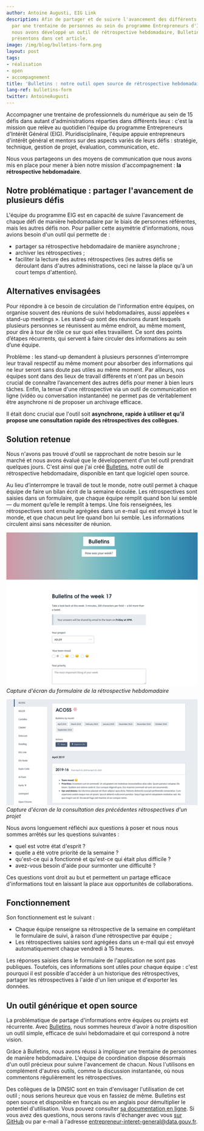 ```yaml
---
author: Antoine Augusti, EIG Link
description: Afin de partager et de suivre l'avancement des différents défis relevés
  par une trentaine de personnes au sein du programme Entrepreneurs d'Intérêt Général,
  nous avons développé un outil de rétrospective hebdomadaire, Bulletins, que nous
  présentons dans cet article.
image: /img/blog/bulletins-form.png
layout: post
tags:
- réalisation
- open
- accompagnement
title: 'Bulletins : notre outil open source de rétrospective hebdomadaire'
lang-ref: bulletins-form
twitter: AntoineAugusti
---
```


Accompagner une trentaine de professionnels du numérique au sein de 15 défis dans autant d'administrations réparties dans différents lieux : c'est la mission que relève au quotidien l'équipe du programme Entrepreneurs d'Intérêt Général (EIG). Pluridisciplinaire, l'équipe appuie entrepreneurs d'intérêt général et mentors sur des aspects variés de leurs défis : stratégie, technique, gestion de projet, évaluation, communication, etc.

Nous vous partageons un des moyens de communication que nous avons mis en place pour mener à bien notre mission d'accompagnement : **la rétrospective hebdomadaire**.

## Notre problématique : partager l'avancement de plusieurs défis

L'équipe du programme EIG est en capacité de suivre l'avancement de chaque défi de manière hebdomadaire par le biais de personnes référentes, mais les autres défis non. Pour pallier cette asymétrie d'informations, nous avions besoin d'un outil qui permette de :

- partager sa rétrospective hebdomadaire de manière asynchrone ;
- archiver les rétrospectives ;
- faciliter la lecture des autres rétrospectives (les autres défis se déroulant dans d'autres administrations, ceci ne laisse la place qu'à un court temps d'attention).

## Alternatives envisagées

Pour répondre à ce besoin de circulation de l'information entre équipes, on organise souvent des réunions de suivi hebdomadaires, aussi appelées « stand-up meetings ». Les stand-up sont des réunions durant lesquels plusieurs personnes se réunissent au même endroit, au même moment, pour dire à tour de rôle ce sur quoi elles travaillent. Ce sont des points d’étapes récurrents, qui servent à faire circuler des informations au sein d’une équipe.

Problème : les stand-up demandent à plusieurs personnes d’interrompre leur travail respectif au même moment pour absorber des informations qui ne leur seront sans doute pas utiles au même moment. Par ailleurs, nos équipes sont dans des lieux de travail différents et n'ont pas un besoin crucial de connaître l’avancement des autres défis pour mener à bien leurs tâches. Enfin, la tenue d'une rétrospective via un outil de communication en ligne (vidéo ou conversation instantanée) ne permet pas de véritablement être asynchrone ni de proposer un archivage efficace.

Il était donc crucial que l'outil soit **asynchrone, rapide à utiliser et qu'il propose une consultation rapide des rétrospectives des collègues**.

## Solution retenue

Nous n'avons pas trouvé d'outil se rapprochant de notre besoin sur le marché et nous avons évalué que le développement d'un tel outil prendrait quelques jours. C'est ainsi que j'ai créé [Bulletins](https://bulletins.eig-forever.org), notre outil de rétrospective hebdomadaire, disponible en tant que logiciel open source.

Au lieu d’interrompre le travail de tout le monde, notre outil permet à chaque équipe de faire un bilan écrit de la semaine écoulée. Les rétrospectives sont saisies dans un formulaire, que chaque équipe remplit quand bon lui semble — du moment qu’elle le remplit à temps. Une fois renseignées, les rétrospectives sont ensuite agrégées dans un e-mail qui est envoyé à tout le monde, et que chacun peut lire quand bon lui semble. Les informations circulent ainsi sans nécessiter de réunion.

![Formulaire web permettant de remplir sa rétrospective hebdomadaire](/img/blog/bulletins-form.png)_Capture d'écran du formulaire de la rétrospective hebdomadaire_

![Interface web permettant la consultation des précédentes rétrospectives](/img/blog/bulletins-history.png)_Capture d'écran de la consultation des précédentes rétrospectives d'un projet_

Nous avons longuement réfléchi aux questions à poser et nous nous sommes arrêtés sur les questions suivantes :
- quel est votre état d'esprit ?
- quelle a été votre priorité de la semaine ?
- qu'est-ce qui a fonctionné et qu'est-ce qui était plus difficile ?
- avez-vous besoin d'aide pour surmonter une difficulté ?

Ces questions vont droit au but et permettent un partage efficace d'informations tout en laissant la place aux opportunités de collaborations.

## Fonctionnement

Son fonctionnement est le suivant :

- Chaque équipe renseigne sa rétrospective de la semaine en complétant le formulaire de suivi, à raison d’une rétrospective par équipe ;
- Les rétrospectives saisies sont agrégées dans un e-mail qui est envoyé automatiquement chaque vendredi à 15 heures.

Les réponses saisies dans le formulaire de l'application ne sont pas publiques. Toutefois, ces informations sont utiles pour chaque équipe : c'est pourquoi il est possible d'accéder à un historique des rétrospectives, partager les rétrospectives à l'aide d'un lien unique et d'exporter les données.

## Un outil générique et open source

La problématique de partage d'informations entre équipes ou projets est récurrente. Avec [Bulletins](https://bulletins.eig-forever.org), nous sommes heureux d'avoir à notre disposition un outil simple, efficace de suivi hebdomadaire et qui correspond à notre vision.

Grâce à Bulletins, nous avons réussi à impliquer une trentaine de personnes de manière hebdomadaire. L'équipe de coordination dispose désormais d'un outil précieux pour suivre l'avancement de chacun. Nous l'utilisons en complément d'autres outils, comme la discussion instantanée, où nous commentons régulièrement les rétrospectives.

Des collègues de la DINSIC sont en train d'envisager l'utilisation de cet outil ; nous serions heureux que vous en fassiez de même. Bulletins est open source et disponible en français ou en anglais pour démultiplier le potentiel d'utilisation. Vous pouvez consulter [sa documentation en ligne](https://bulletins.eig-forever.org). Si vous avez des questions, nous serons ravis d'échanger avec vous [sur GitHub](https://github.com/entrepreneur-interet-general/bulletins) ou par e-mail à l'adresse <entrepreneur-interet-general@data.gouv.fr>.

